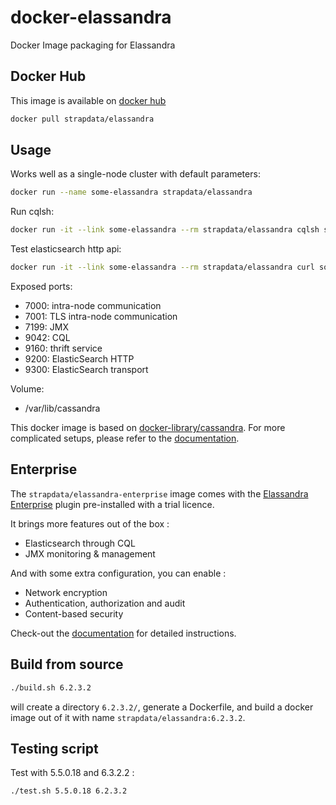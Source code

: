 # docker-elassandra

Docker Image packaging for Elassandra

## Docker Hub

This image is available on [docker hub](https://hub.docker.com/r/strapdata/elassandra/)

```bash
docker pull strapdata/elassandra
```

## Usage

Works well as a single-node cluster with default parameters:
```bash
docker run --name some-elassandra strapdata/elassandra
```

Run cqlsh:
```bash
docker run -it --link some-elassandra --rm strapdata/elassandra cqlsh some-elassandra
```

Test elasticsearch http api:
```bash
docker run -it --link some-elassandra --rm strapdata/elassandra curl some-elassandra:9200
```

Exposed ports:
* 7000: intra-node communication
* 7001: TLS intra-node communication
* 7199: JMX
* 9042: CQL
* 9160: thrift service
* 9200: ElasticSearch HTTP
* 9300: ElasticSearch transport

Volume:
* /var/lib/cassandra

This docker image is based on [docker-library/cassandra](https://github.com/docker-library/cassandra).
For more complicated setups, please refer to the [documentation](https://github.com/docker-library/docs/tree/master/cassandra).


## Enterprise

The `strapdata/elassandra-enterprise` image comes with the [Elassandra Enterprise](http://strapdata.com/products/) plugin pre-installed with a trial licence.

It brings more features out of the box :
* Elasticsearch through CQL
* JMX monitoring & management

And with some extra configuration, you can enable :
* Network encryption
* Authentication, authorization and audit 
* Content-based security

Check-out the [documentation](http://doc.elassandra.io/en/latest/enterprise.html) for detailed instructions.



## Build from source

```bash
./build.sh 6.2.3.2
```
will create a directory `6.2.3.2/`, generate a Dockerfile, and build a docker image out of it with name `strapdata/elassandra:6.2.3.2`.

## Testing script

Test with 5.5.0.18 and 6.3.2.2 :
```bash
./test.sh 5.5.0.18 6.2.3.2
```